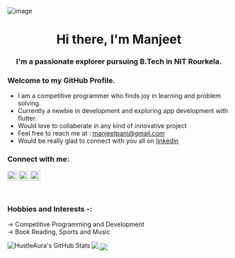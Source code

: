 ![image](https://user-images.githubusercontent.com/80444886/170894259-89b536b3-ac06-48d1-a2f4-ab80174ebe2c.png)


<h1 align="center">Hi there, I'm Manjeet</h1>
<h3 align="center">I'm a passionate explorer pursuing B.Tech in NIT Rourkela.</h3>

### Welcome to my GitHub Profile.

- I am a competitive programmer who finds joy in learning and problem solving. 
- Currently a newbie in development and exploring app development with flutter.
- Would love to collaberate in any kind of innovative project 
- Feel free to reach me at : [manjeetpani@gmail.com]
- Would be really glad to connect with you all on [linkedin]

### Connect with me:

[<img align="center" alt="Manjeet Pani | LinkedIn" width="22px" src="https://cdn.jsdelivr.net/npm/simple-icons@v3/icons/linkedin.svg" />][linkedin]
[<img align="center" alt="Manjeet Pani | Instagram" width="22px" src="https://cdn.jsdelivr.net/npm/simple-icons@v3/icons/instagram.svg" />][instagram]
[<img align="center" alt="Manjeet Pani | Instagram" width="22px" src="https://simpleicons.org/icons/codeforces.svg" />][CodeForces]


<br />

### Hobbies and Interests -:
-> Competitive Programming and Development
<br/>
-> Book Reading, Sports and Music


  <a align="center" href="https://github.com/HustleAura/github-readme-stats">
  <img span="inline" align="left" alt="HustleAura's GitHub Stats" src="https://github-readme-stats.vercel.app/api?username=HustleAura&show_icons=true&theme=default&hide_border=true" /></a>
  
  <a href="https://github.com/HustleAura/github-readme-stats">
  <img span="inline" src="https://github-readme-stats.vercel.app/api/top-langs/?username=HustleAura&theme=default&hide_border=true" />
  </a> 
  
  <a href="https://github.com/HustleAura/github-readme-stats">
  <img  align="center" src="https://activity-graph.herokuapp.com/graph?username=HustleAura&theme=minimal" />
  </a> 

</p>

</details>

[manjeetpani@gmail.com]: mailto:manjeetpani@gmail.com
[instagram]: https://www.instagram.com/manjeetpani/
[linkedin]: https://www.linkedin.com/in/manjeet-pani-8248a31b8/
[Codeforces]: https://codeforces.com/profile/hustle_aura
